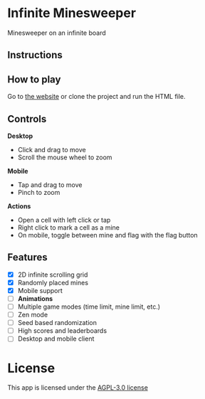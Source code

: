 # Infinite Minesweeper

Minesweeper on an infinite board

## Instructions

## How to play

Go to [the website](https://infinite-minesweeper.vercel.app) or clone the project and run the HTML file.

## Controls

**Desktop**

-   Click and drag to move
-   Scroll the mouse wheel to zoom

**Mobile**

-   Tap and drag to move
-   Pinch to zoom

**Actions**

-   Open a cell with left click or tap
-   Right click to mark a cell as a mine
-   On mobile, toggle between mine and flag with the flag button

## Features

-   [x] 2D infinite scrolling grid
-   [x] Randomly placed mines
-   [x] Mobile support
-   [ ] **Animations**
-   [ ] Multiple game modes (time limit, mine limit, etc.)
-   [ ] Zen mode
-   [ ] Seed based randomization
-   [ ] High scores and leaderboards
-   [ ] Desktop and mobile client

# License

This app is licensed under the [AGPL-3.0 license](LICENSE)
